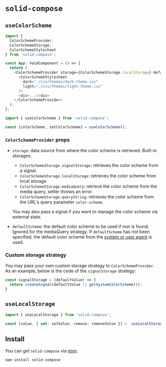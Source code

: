 # `solid-compose`

## `useColorScheme`

```typescript
import {
  ColorSchemeProvider,
  ColorSchemeStorage,
  ColorSchemeStylesheet
} from 'solid-compose';

const App: VoidComponent = () => {
  return (
    <ColorSchemeProvider storage={ColorSchemeStorage.localStorage} defaultScheme="dark">
      <ColorSchemeStylesheet
        dark="./css/themes/dark-theme.css"
        light="./css/themes/light-theme.css"
      />
      <div>...</div>
    </ColorSchemeProvider>
  );
};
```

```typescript
import { useColorScheme } from 'solid-compose';

const [colorScheme, setColorScheme] = useColorScheme();
```

### `ColorSchemeProvider` props

* `storage`: data source from where the color scheme is retrieved. Built-in storages:
  * `ColorSchemeStorage.signalStorage`: retrieves the color scheme from a signal.
  * `ColorSchemeStorage.localStorage`: retrieves the color scheme from local storage.
  * `ColorSchemeStorage.mediaQuery`: retrieve the color scheme from the media query, setter throws an error.
  * `ColorSchemeStorage.queryString`: retrieves the color scheme from the URL's query parameter `color-scheme`.

  You may also pass a signal if you want to manage the color scheme via external state.

* `defaultScheme`: the default color scheme to be used if non is found. Ignored for the mediaQuery strategy.
  If `defaultScheme` has not been specified, the default color scheme from the [system or user agent](https://developer.mozilla.org/docs/Web/CSS/@media/prefers-color-scheme) is used.

### Custom storage strategy

You may pass your own custom storage strategy to `ColorSchemeProvider`.
As an example, below is the code of the `signalStorage` strategy:
```javascript
const signalStorage = (defaultValue) => {
  return createSignal(defaultValue || getSystemColorScheme());
}
```

## `useLocalStorage`

```typescript
import { useLocalStorage } from 'solid-compose';

const [value, { set: setValue, remove: removeValue }] =  useLocalStorage<string>('myKey', 'defaultValue');
```

## Install

You can get `solid-compose` via [npm](http://npmjs.com).

```
npm install solid-compose
```

